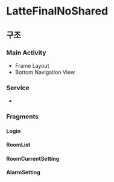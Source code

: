 # LatteFinalNoShared

## 구조

### Main Activity

* Frame Layout
* Bottom Navigation View

### Service

* 

### Fragments

#### Login

#### RoomList

#### RoomCurrentSetting

#### AlarmSetting



### 